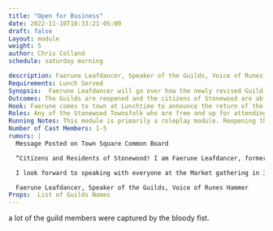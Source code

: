 ```yaml
---
title: "Open for Business"
date: 2022-11-10T10:33:21-05:00
draft: false
Layout: module
weight: 5
author: Chris Colland
schedule: saturday morning

description: Faerune Leafdancer, Speaker of the Guilds, Voice of Runes Hammer has come to town to announce the reopening of the Guilds of Stonewood! In addition, there have been some additional guilds open to increase trade and prosperity across Stonewood and the greater Elysia during these trying times.
Requirements: Lunch Served
Synopsis:  Faerune Leafdancer will go over how the newly revised Guild structure will work in Stonewood. All names will be read of the new and existing guildmaster of Stonewood, new guilds established, and a huge thank you to the Adventurers for bolstering the spirits of the citizens to spring those who were willing to fight to action in aiding Balor and Magnus to recover the missing Guildmasters. Also the Mausoleum of Fallen Heroes is to be opened as a training ground filled with foes from Stonewood past battles, rumor is a great treasure awaits those who can conquer the final level in one attempt.
Outcomes: The Guilds are reopened and the citizens of Stonewood are able to financial recover from the attacks of the Bloody Fist. Also the Adventurers will be able to access Guild supplies and workshops now
Hook: Faerune comes to town at Lunchtime to announce the return of the Guilds and gathers all in attendance
Roles: Any of the Stonewood Townsfolk who are free and up for attending
Running Notes: This module is primarily a roleplay module. Reopening the Guilds allows the players to interact with them and production to be sold/traded for/requested/scrolls to be rented in Stonewood since this will be a major city in the plotline for years to come in Woodhaven. New guilds have been added to Stonewood to expand them as a trade city and line them up with Elysia more to make it more uniform when the Elysia wide guild system and guild passes come around allowing workshop access. Some of the local NPC guilds will remain NPC ran and controlled but the new and expanded guilds can change over time
Number of Cast Members: 1-5
rumors: |
  Message Posted on Town Square Common Board

  “Citizens and Residents of Stonewood! I am Faerune Leafdancer, formerly of the Stonewood military in my younger days and some of you may know me from my work locally with trade and mercantile. I would like to announce that all Guildmasters that the Bloody Fist had taken from Stonewood have been safely recovered, healed to full health, checked for enslavements, and had their spirits examined to make sure they can return to their duties. In brief, the Guilds of Stonewood will be fully reopened at Noon of this Markets gathering! I will be present to read the list of Guildmasters of the previously established guilds and the newly formed guilds so that we may expand our business ventures as proud Stonewood Dwarves!”

  I look forward to speaking with everyone at the Market gathering in 3 weeks,

  Faerune Leafdancer, Speaker of the Guilds, Voice of Runes Hammer 
Props:  List of Guilds Names
---
```




a lot of the guild members were captured by the bloody fist. 



 

 

